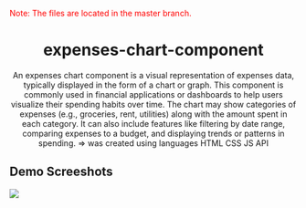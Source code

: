 <p style="color:red;">Note: The files are located in the master branch.</p>

<h1 align="center">expenses-chart-component</h1>
<p align="center">An expenses chart component is a visual representation of expenses data, typically displayed in the form of a chart or graph. This component is commonly used in financial applications or dashboards to help users visualize their spending habits over time. The chart may show categories of expenses (e.g., groceries, rent, utilities) along with the amount spent in each category. It can also include features like filtering by date range, comparing expenses to a budget, and displaying trends or patterns in spending. => was created using languages HTML CSS JS API</p>

<h2>Demo Screeshots</h2>
<img src="https://github.com/the-artist-web/expenses-chart-component/assets/162612001/4de9fe70-ece8-4ab1-afd2-c13ecc13b334">

